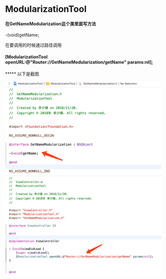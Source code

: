 # ModularizationTool

#### 在GetNameModularization这个类里面写方法

-(void)getName;

在要调用的时候通过路径调用 

#### [ModularizationTool openURL:@"Router://GetNameModularization/getName" params:nil];

***** 以下是截图

![image](https://github.com/lsfA1/ModularizationTool/raw/master/ModularizationTool/img/01.png)![image](https://github.com/lsfA1/ModularizationTool/raw/master/ModularizationTool/img/02.png)
